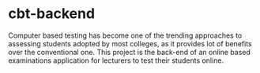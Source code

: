 # cbt-backend

Computer based testing has become one of the trending approaches to assessing students adopted by most colleges, as it provides lot of benefits over the conventional one. 
This project is the back-end of an online based examinations application for lecturers to test their students online.
